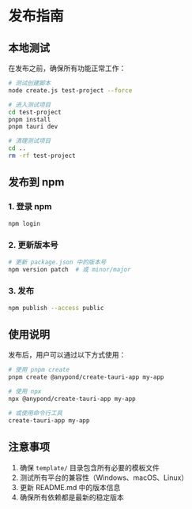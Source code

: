 # 发布指南

## 本地测试

在发布之前，确保所有功能正常工作：

```bash
# 测试创建脚本
node create.js test-project --force

# 进入测试项目
cd test-project
pnpm install
pnpm tauri dev

# 清理测试项目
cd ..
rm -rf test-project
```

## 发布到 npm

### 1. 登录 npm

```bash
npm login
```

### 2. 更新版本号

```bash
# 更新 package.json 中的版本号
npm version patch  # 或 minor/major
```

### 3. 发布

```bash
npm publish --access public
```

## 使用说明

发布后，用户可以通过以下方式使用：

```bash
# 使用 pnpm create
pnpm create @anypond/create-tauri-app my-app

# 使用 npx
npx @anypond/create-tauri-app my-app

# 或使用命令行工具
create-tauri-app my-app
```

## 注意事项

1. 确保 `template/` 目录包含所有必要的模板文件
2. 测试所有平台的兼容性（Windows、macOS、Linux）
3. 更新 README.md 中的版本信息
4. 确保所有依赖都是最新的稳定版本
